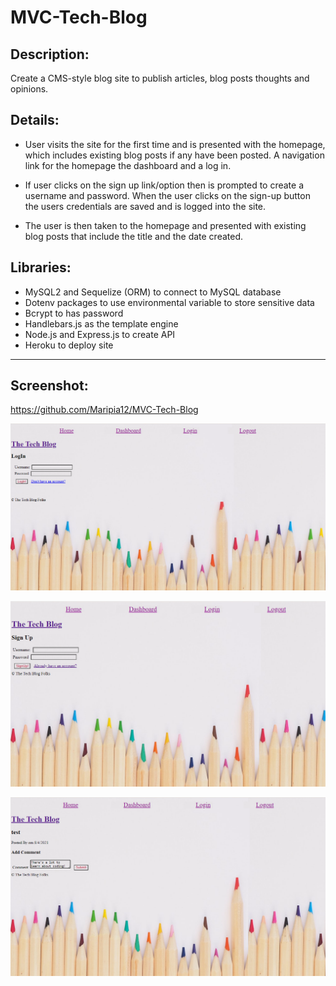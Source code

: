 # MVC-Tech-Blog

## Description:
Create a CMS-style blog site to publish articles, blog posts thoughts and opinions.


## Details:

* User visits the site for the first time and is presented with the homepage, which includes existing blog posts if any have been posted. A navigation link for the homepage the dashboard and a log in.


* If user clicks on the sign up link/option then is prompted to create a username and password. When the user clicks on the sign-up button the users credentials are saved and is logged into the site.

* The user is then taken to the homepage and presented with existing blog posts that include the title and the date created.


## Libraries:
* MySQL2 and Sequelize (ORM) to connect to MySQL database
* Dotenv packages to use environmental variable to store sensitive data
* Bcrypt to has password
* Handlebars.js as the template engine
* Node.js and Express.js to create API
* Heroku to deploy site

___
## Screenshot:

https://github.com/Maripia12/MVC-Tech-Blog

<!-- [Heroku-deploy-site]() -->


![screenshot](images/techblog-login.png)

![screenshot](images/blog-signup.png)

![screenshot](images/blog-addnote.png)


